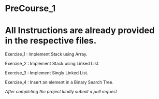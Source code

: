 # PreCourse_1

# All Instructions are already provided in the respective files.

Exercise_1 : Implement Stack using Array.

Exercise_2 : Implement Stack using Linked List.

Exercise_3 : Implement Singly Linked List.

Exercise_4 : Insert an element in a Binary Search Tree.

*After completing the project kindly submit a pull request*
